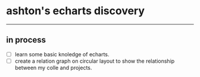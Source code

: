 # ashton's echarts discovery

- - -


## in process

- [ ] learn some basic knoledge of echarts.
- [ ] create a relation graph on circular layout to show the relationship between my colle and projects.
